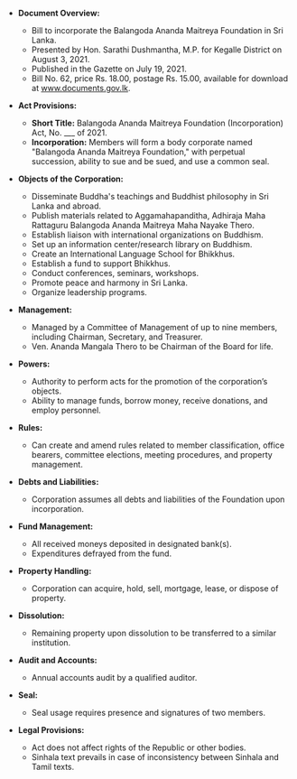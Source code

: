 - **Document Overview:**
  - Bill to incorporate the Balangoda Ananda Maitreya Foundation in Sri Lanka.
  - Presented by Hon. Sarathi Dushmantha, M.P. for Kegalle District on August 3, 2021.
  - Published in the Gazette on July 19, 2021.
  - Bill No. 62, price Rs. 18.00, postage Rs. 15.00, available for download at www.documents.gov.lk.

- **Act Provisions:**
  - **Short Title:** Balangoda Ananda Maitreya Foundation (Incorporation) Act, No. ___ of 2021.
  - **Incorporation:** Members will form a body corporate named "Balangoda Ananda Maitreya Foundation," with perpetual succession, ability to sue and be sued, and use a common seal.
  
- **Objects of the Corporation:**
  - Disseminate Buddha's teachings and Buddhist philosophy in Sri Lanka and abroad.
  - Publish materials related to Aggamahapanditha, Adhiraja Maha Rattaguru Balangoda Ananda Maitreya Maha Nayake Thero.
  - Establish liaison with international organizations on Buddhism.
  - Set up an information center/research library on Buddhism.
  - Create an International Language School for Bhikkhus.
  - Establish a fund to support Bhikkhus.
  - Conduct conferences, seminars, workshops.
  - Promote peace and harmony in Sri Lanka.
  - Organize leadership programs.

- **Management:**
  - Managed by a Committee of Management of up to nine members, including Chairman, Secretary, and Treasurer.
  - Ven. Ananda Mangala Thero to be Chairman of the Board for life.

- **Powers:**
  - Authority to perform acts for the promotion of the corporation’s objects.
  - Ability to manage funds, borrow money, receive donations, and employ personnel.

- **Rules:**
  - Can create and amend rules related to member classification, office bearers, committee elections, meeting procedures, and property management.

- **Debts and Liabilities:**
  - Corporation assumes all debts and liabilities of the Foundation upon incorporation.

- **Fund Management:**
  - All received moneys deposited in designated bank(s).
  - Expenditures defrayed from the fund.

- **Property Handling:**
  - Corporation can acquire, hold, sell, mortgage, lease, or dispose of property.

- **Dissolution:**
  - Remaining property upon dissolution to be transferred to a similar institution.

- **Audit and Accounts:**
  - Annual accounts audit by a qualified auditor.

- **Seal:**
  - Seal usage requires presence and signatures of two members.

- **Legal Provisions:**
  - Act does not affect rights of the Republic or other bodies.
  - Sinhala text prevails in case of inconsistency between Sinhala and Tamil texts.